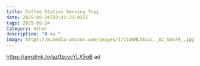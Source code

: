 ```yaml
---
title: Coffee Station Serving Tray
date: 2025-09-24T02:41:23.937Z
tags: 2025-09-24
Category: other
description: "8.xx "
image: https://m.media-amazon.com/images/I/716KMLbEx2L._AC_SX679_.jpg
---
```

https://amzlink.to/az0zcycYLX5oB   ad
